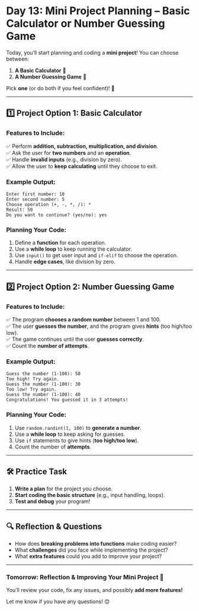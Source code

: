 # **Day 13: Mini Project Planning – Basic Calculator or Number Guessing Game**  

Today, you’ll start planning and coding a **mini project**! You can choose between:  
1. **A Basic Calculator** 🧮  
2. **A Number Guessing Game** 🎯  

Pick **one** (or do both if you feel confident)! 🚀  

---

## **1️⃣ Project Option 1: Basic Calculator**  
### **Features to Include:**
✅ Perform **addition, subtraction, multiplication, and division**.  
✅ Ask the user for **two numbers** and an **operation**.  
✅ Handle **invalid inputs** (e.g., division by zero).  
✅ Allow the user to **keep calculating** until they choose to exit.  

### **Example Output:**
```
Enter first number: 10  
Enter second number: 5  
Choose operation (+, -, *, /): *  
Result: 50  
Do you want to continue? (yes/no): yes  
```

### **Planning Your Code:**
1. Define a **function** for each operation.  
2. Use a **while loop** to keep running the calculator.  
3. Use `input()` to get user input and `if-elif` to choose the operation.  
4. Handle **edge cases**, like division by zero.  

---

## **2️⃣ Project Option 2: Number Guessing Game**  
### **Features to Include:**
✅ The program **chooses a random number** between 1 and 100.  
✅ The user **guesses the number**, and the program gives **hints** (too high/too low).  
✅ The game continues until the user **guesses correctly**.  
✅ Count the **number of attempts**.  

### **Example Output:**
```
Guess the number (1-100): 50  
Too high! Try again.  
Guess the number (1-100): 30  
Too low! Try again.  
Guess the number (1-100): 40  
Congratulations! You guessed it in 3 attempts!  
```

### **Planning Your Code:**
1. Use `random.randint(1, 100)` to **generate a number**.  
2. Use a **while loop** to keep asking for guesses.  
3. Use `if` statements to give hints (**too high/too low**).  
4. Count the number of **attempts**.  

---

## **🛠️ Practice Task**
1. **Write a plan** for the project you choose.  
2. **Start coding the basic structure** (e.g., input handling, loops).  
3. **Test and debug** your program!  

---

## **🔍 Reflection & Questions**  
- How does **breaking problems into functions** make coding easier?  
- What **challenges** did you face while implementing the project?  
- What **extra features** could you add to improve your project?  

---

### **Tomorrow: Reflection & Improving Your Mini Project 🚀**  
You’ll review your code, fix any issues, and possibly **add more features!**  

Let me know if you have any questions! 😊